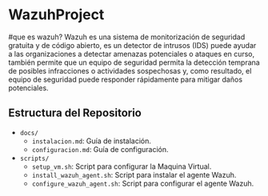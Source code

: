# WazuhProject

#que es wazuh? 
Wazuh es una sistema de monitorización de seguridad gratuita y de código abierto, es un detector de intrusos (IDS)   puede  ayudar  a  las  organizaciones  a  detectar amenazas  potenciales  o  ataques  en  curso, también  permite  que  un  equipo  de seguridad  permita  la  detección  temprana  de  posibles  infracciones  o  actividades  sospechosas  y,  como  resultado,  el  equipo  de  seguridad  puede  responder  rápidamente  para  mitigar  daños  potenciales.

## Estructura del Repositorio

- `docs/`
  - `instalacion.md`: Guía de instalación.
  - `configuracion.md`: Guía de configuración.
- `scripts/`
  - `setup_vm.sh`: Script para configurar la Maquina Virtual.
  - `install_wazuh_agent.sh`: Script para instalar el agente Wazuh.
  - `configure_wazuh_agent.sh`: Script para configurar el agente Wazuh.
